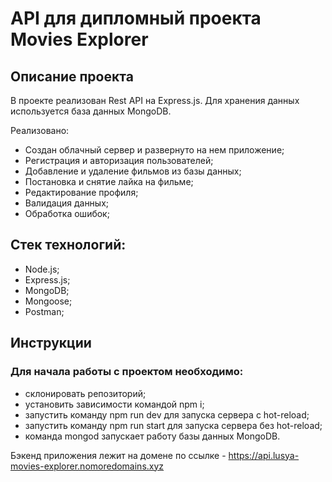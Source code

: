# API для дипломный проекта Movies Explorer

## Описание проекта

В проекте реализован Rest API на Express.js. Для хранения данных используется база данных MongoDB.

Реализовано:
- Создан облачный сервер и развернуто на нем приложение;
- Регистрация и авторизация пользователей;
- Добавление и удаление фильмов из базы данных;
- Постановка и снятие лайка на фильме;
- Редактирование профиля;
- Валидация данных;
- Обработка ошибок;

## Стек технологий:

- Node.js;
- Express.js;
- MongoDB;
- Mongoose;
- Postman;

## Инструкции

### Для начала работы с проектом необходимо:

- склонировать репозиторий;
- установить зависимости командой npm i;
- запустить команду npm run dev для запуска сервера с hot-reload;
- запустить команду npm run start для запуска сервера без hot-reload;
- команда mongod запускает работу базы данных MongoDB.

Бэкенд приложения лежит на домене по ссылке - https://api.lusya-movies-explorer.nomoredomains.xyz
